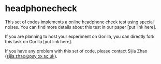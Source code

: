 # headphonecheck

This set of codes implements a online headphone check test using special noises. You can find more details about this test in our paper [put link here].

If you are planning to host your experiment on Gorilla, you can directly fork this task on Gorilla [put link here]. 

If you have any problem with this set of code, please contact Sijia Zhao (sijia.zhao@psy.ox.ac.uk).  
